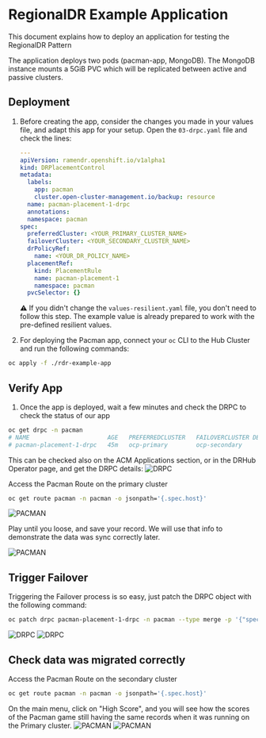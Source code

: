 # RegionalDR Example Application
This document explains how to deploy an application for testing the RegionalDR
Pattern

The application deploys two pods (pacman-app, MongoDB). The MongoDB instance
mounts a 5GiB PVC which will be replicated between active and passive clusters.

## Deployment
1. Before creating the app, consider the changes you made in your values file, and
adapt this app for your setup. Open the `03-drpc.yaml` file and check the lines:
    ```yaml
    ---
    apiVersion: ramendr.openshift.io/v1alpha1
    kind: DRPlacementControl
    metadata:
      labels:
        app: pacman
        cluster.open-cluster-management.io/backup: resource
      name: pacman-placement-1-drpc
      annotations:
      namespace: pacman
    spec:
      preferredCluster: <YOUR_PRIMARY_CLUSTER_NAME>
      failoverCluster: <YOUR_SECONDARY_CLUSTER_NAME>
      drPolicyRef:
        name: <YOUR_DR_POLICY_NAME>
      placementRef:
        kind: PlacementRule
        name: pacman-placement-1
        namespace: pacman
      pvcSelector: {}
    ```
    :warning: If you didn't change the `values-resilient.yaml` file, you don't need
    to follow this step. The example value is already prepared to work with the
    pre-defined resilient values.


2. For deploying the Pacman app, connect your `oc` CLI to the Hub Cluster and run
the following commands:

```sh
oc apply -f ./rdr-example-app
```

## Verify App
1. Once the app is deployed, wait a few minutes and check the DRPC to check the
status of our app
```sh
oc get drpc -n pacman
# NAME                      AGE   PREFERREDCLUSTER   FAILOVERCLUSTER DESIREDSTATE   CURRENTSTATE
# pacman-placement-1-drpc   45m   ocp-primary        ocp-secondary                  Deployed
```
This can be checked also on the ACM Applications section, or in the DRHub
Operator page, and get the DRPC details:
![DRPC](./doc/drpc-01.png)

Access the Pacman Route on the primary cluster
```sh
oc get route pacman -n pacman -o jsonpath='{.spec.host}'
```
![PACMAN](./doc/pacman-01.png)

Play until you loose, and save your record. We will use that info to demonstrate
the data was sync correctly later.

![PACMAN](./doc/pacman-02.png)


## Trigger Failover
Triggering the Failover process is so easy, just patch the DRPC object with the
following command:
```sh
oc patch drpc pacman-placement-1-drpc -n pacman --type merge -p '{"spec": {"action": "Failover"}}'
```
![DRPC](./doc/drpc-02.png)
![DRPC](./doc/drpc-03.png)


## Check data was migrated correctly
Access the Pacman Route on the secondary cluster
```sh
oc get route pacman -n pacman -o jsonpath='{.spec.host}'
```

On the main menu, click on "High Score", and you will see how the scores of the
Pacman game still having the same records when it was running on the Primary
cluster.
![PACMAN](./doc/pacman-03.png)
![PACMAN](./doc/pacman-02.png)


